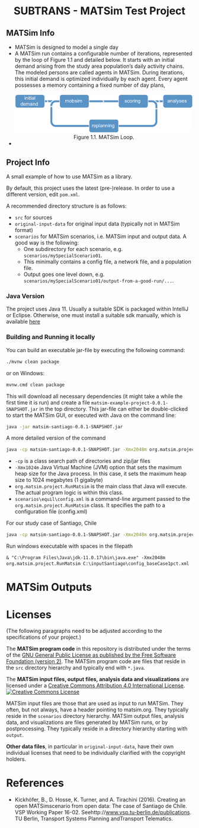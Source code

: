 <h1 style="text-align: center;">SUBTRANS - MATSim Test Project</h1>

## MATSim Info
- MATSim is designed to model a single day
- A MATSim run contains a configurable number of iterations, represented by the loop of Figure 1.1 and detailed below. It starts with an initial demand arising from the study area population’s daily activity chains. The modeled persons are called agents in MATSim. During iterations, this initial demand is optimized individually by each agent. Every agent possesses a memory containing a fixed number of day plans,
  <div style="text-align: center;">
    <br />
    <img src="docs\imgs\MATSim-loop-sometimes-called-the-MATSim-cycle.png" />
    Figure 1.1. MATSim Loop.
  </div>
-

## Project Info

A small example of how to use MATSim as a library.

By default, this project uses the latest (pre-)release. In order to use a different version, edit `pom.xml`.

A recommended directory structure is as follows:
* `src` for sources
* `original-input-data` for original input data (typically not in MATSim format)
* `scenarios` for MATSim scenarios, i.e. MATSim input and output data.  A good way is the following:
  * One subdirectory for each scenario, e.g. `scenarios/mySpecialScenario01`.
  * This minimally contains a config file, a network file, and a population file.
  * Output goes one level down, e.g. `scenarios/mySpecialScenario01/output-from-a-good-run/...`.

### Java Version

The project uses Java 11. Usually a suitable SDK is packaged within IntelliJ or Eclipse. Otherwise, one must install a suitable sdk manually, which is available [here](https://openjdk.java.net/)

### Building and Running it locally

You can build an executable jar-file by executing the following command:

```sh
./mvnw clean package
```

or on Windows:

```sh
mvnw.cmd clean package
```

This will download all necessary dependencies (it might take a while the first time it is run) and create a file `matsim-example-project-0.0.1-SNAPSHOT.jar` in the top directory. This jar-file can either be double-clicked to start the MATSim GUI, or executed with Java on the command line:

```sh
java -jar matsim-santiago-0.0.1-SNAPSHOT.jar
```

A more detailed version of the command
```sh
java -cp matsim-santiago-0.0.1-SNAPSHOT.jar -Xmx2048m org.matsim.project.RunMatsim scenarios\equil\config.xml
```
- `-cp` is a class search path of directories and zip/jar files
- `-Xmx1024m` Java Virtual Machine (JVM) option that sets the maximum heap size for the Java process. In this case, it sets the maximum heap size to 1024 megabytes (1 gigabyte)
- `org.matsim.project.RunMatsim` is the main class that Java will execute. The actual program logic is within this class.
- `scenarios\equil\config.xml` is a command-line argument passed to the `org.matsim.project.RunMatsim` class. It specifies the path to a configuration file (config.xml)

For our study case of Santiago, Chile
```sh
java -cp matsim-santiago-0.0.1-SNAPSHOT.jar -Xmx2048m org.matsim.project.RunMatsim .\scenarios\santiago-chile\config_baseCase10pct.xml *> output.log
```

Run windows executable with spaces in the filepath
```
& "C:\Program Files\Java\jdk-11.0.17\bin\java.exe" -Xmx2048m org.matsim.project.RunMatsim C:\inputSantiago\config_baseCase1pct.xml
```

# MATSim Outputs



# Licenses
(The following paragraphs need to be adjusted according to the specifications of your project.)

The **MATSim program code** in this repository is distributed under the terms of the [GNU General Public License as published by the Free Software Foundation (version 2)](https://www.gnu.org/licenses/old-licenses/gpl-2.0.en.html). The MATSim program code are files that reside in the `src` directory hierarchy and typically end with `*.java`.

The **MATSim input files, output files, analysis data and visualizations** are licensed under a <a rel="license" href="http://creativecommons.org/licenses/by/4.0/">Creative Commons Attribution 4.0 International License</a>. <a rel="license" href="http://creativecommons.org/licenses/by/4.0/"><img alt="Creative Commons License" style="border-width:0" src="https://i.creativecommons.org/l/by/4.0/80x15.png" /></a>

MATSim input files are those that are used as input to run MATSim. They often, but not always, have a header pointing to matsim.org. They typically reside in the `scenarios` directory hierarchy. MATSim output files, analysis data, and visualizations are files generated by MATSim runs, or by postprocessing.  They typically reside in a directory hierarchy starting with `output`.

**Other data files**, in particular in `original-input-data`, have their own individual licenses that need to be individually clarified with the copyright holders.

# References

- Kickhöfer, B., D. Hosse, K. Turner, and A. Tirachini (2016). Creating an open MATSimscenario from open data: The case of Santiago de Chile. VSP Working Paper 16-02. Seehttp://www.vsp.tu-berlin.de/publications. TU Berlin, Transport Systems Planning andTransport Telematics.
